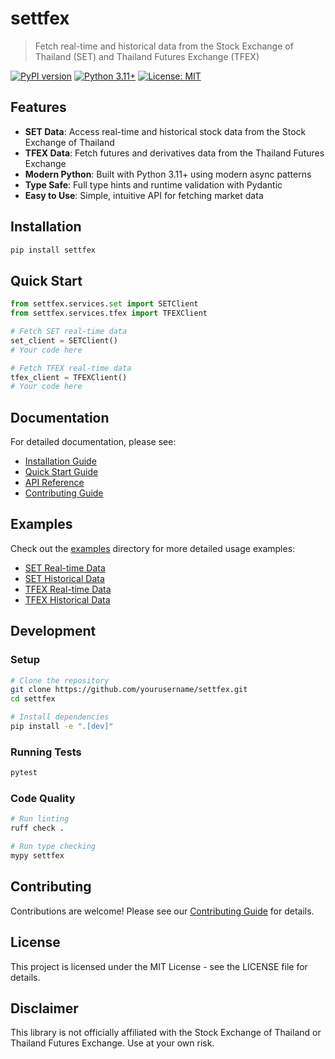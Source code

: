 # settfex

> Fetch real-time and historical data from the Stock Exchange of Thailand (SET) and Thailand Futures Exchange (TFEX)

[![PyPI version](https://badge.fury.io/py/settfex.svg)](https://badge.fury.io/py/settfex)
[![Python 3.11+](https://img.shields.io/badge/python-3.11+-blue.svg)](https://www.python.org/downloads/)
[![License: MIT](https://img.shields.io/badge/License-MIT-yellow.svg)](https://opensource.org/licenses/MIT)

## Features

- **SET Data**: Access real-time and historical stock data from the Stock Exchange of Thailand
- **TFEX Data**: Fetch futures and derivatives data from the Thailand Futures Exchange
- **Modern Python**: Built with Python 3.11+ using modern async patterns
- **Type Safe**: Full type hints and runtime validation with Pydantic
- **Easy to Use**: Simple, intuitive API for fetching market data

## Installation

```bash
pip install settfex
```

## Quick Start

```python
from settfex.services.set import SETClient
from settfex.services.tfex import TFEXClient

# Fetch SET real-time data
set_client = SETClient()
# Your code here

# Fetch TFEX real-time data
tfex_client = TFEXClient()
# Your code here
```

## Documentation

For detailed documentation, please see:
- [Installation Guide](docs/installation.md)
- [Quick Start Guide](docs/quickstart.md)
- [API Reference](docs/api-reference.md)
- [Contributing Guide](docs/contributing.md)

## Examples

Check out the [examples](examples/) directory for more detailed usage examples:
- [SET Real-time Data](examples/set_realtime_example.py)
- [SET Historical Data](examples/set_historical_example.py)
- [TFEX Real-time Data](examples/tfex_realtime_example.py)
- [TFEX Historical Data](examples/tfex_historical_example.py)

## Development

### Setup

```bash
# Clone the repository
git clone https://github.com/yourusername/settfex.git
cd settfex

# Install dependencies
pip install -e ".[dev]"
```

### Running Tests

```bash
pytest
```

### Code Quality

```bash
# Run linting
ruff check .

# Run type checking
mypy settfex
```

## Contributing

Contributions are welcome! Please see our [Contributing Guide](docs/contributing.md) for details.

## License

This project is licensed under the MIT License - see the LICENSE file for details.

## Disclaimer

This library is not officially affiliated with the Stock Exchange of Thailand or Thailand Futures Exchange. Use at your own risk.
